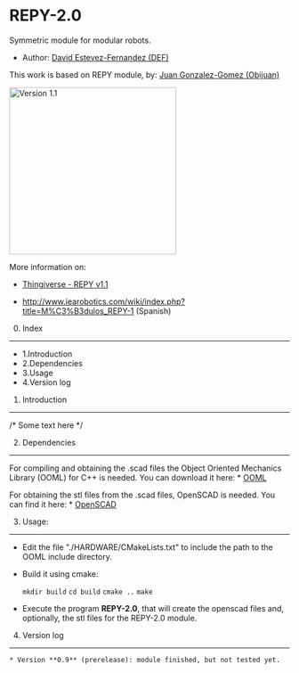 REPY-2.0
=========================================================

Symmetric module for modular robots.


* Author: [David Estevez-Fernandez (DEF)](http://www.thingiverse.com/DEF)

This work is based on REPY module, by:
[Juan Gonzalez-Gomez (Obijuan)](http://www.thingiverse.com/Obijuan)


<img src="http://www.iearobotics.com/wiki/images/2/2e/Repy1-v1.1-1.jpg" alt="Version 1.1" width="300" /> 

More information on: 

* [Thingiverse - REPY v1.1](http://www.thingiverse.com/thing:13442)

* http://www.iearobotics.com/wiki/index.php?title=M%C3%B3dulos_REPY-1 (Spanish)

0. Index
-------------------------------------------------------------------
 * 1.Introduction
 * 2.Dependencies
 * 3.Usage
 * 4.Version log


1. Introduction
--------------------------------------------------------------------
/* Some text here */

2. Dependencies
--------------------------------------------------------------------
For compiling and obtaining the .scad files the Object Oriented Mechanics Library (OOML) for C++ is needed.
You can download it here:
	* [OOML](http://iearobotics.com/oomlwiki/doku.php?id=start)

For obtaining the stl files from the .scad files, OpenSCAD is needed.
You can find it here:
	* [OpenSCAD](http://www.openscad.org/)


3. Usage:
---------------------------------------------------------
* Edit the file "./HARDWARE/CMakeLists.txt" to include the path to the OOML include directory.
* Build it using cmake:

	`mkdir build`
	`cd build`
	`cmake ..`
	`make`

* Execute the program **REPY-2.0**, that will create the openscad files and, optionally, the stl files
for the REPY-2.0 module.

4. Version log
-----------------------------------------------------------

	* Version **0.9** (prerelease): module finished, but not tested yet.


